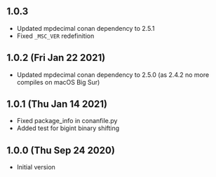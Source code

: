 ## 1.0.3
- Updated mpdecimal conan dependency to 2.5.1
- Fixed `_MSC_VER` redefinition

## 1.0.2 (Fri Jan 22 2021)
- Updated mpdecimal conan dependency to 2.5.0 (as 2.4.2 no more compiles on macOS Big Sur)

## 1.0.1 (Thu Jan 14 2021)

- Fixed package_info in conanfile.py
- Added test for bigint binary shifting

## 1.0.0 (Thu Sep 24 2020)

- Initial version
